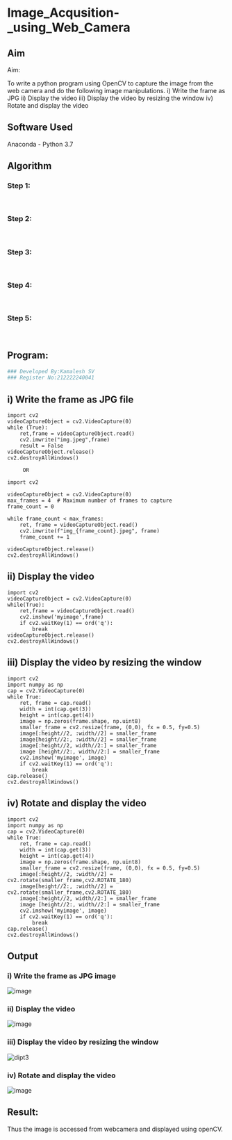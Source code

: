 # Image_Acqusition-_using_Web_Camera
## Aim
 
Aim:
 
To write a python program using OpenCV to capture the image from the web camera and do the following image manipulations.
i) Write the frame as JPG 
ii) Display the video 
iii) Display the video by resizing the window
iv) Rotate and display the video

## Software Used
Anaconda - Python 3.7
## Algorithm
### Step 1:
<br>

### Step 2:
<br>

### Step 3:
<br>

### Step 4:
<br>

### Step 5:
<br>

## Program:
``` Python
### Developed By:Kamalesh SV
### Register No:212222240041
```
## i) Write the frame as JPG file
```
import cv2
videoCaptureObject = cv2.VideoCapture(0)
while (True):
    ret,frame = videoCaptureObject.read()
    cv2.imwrite("img.jpeg",frame)
    result = False
videoCaptureObject.release()
cv2.destroyAllWindows()
```

         OR
```
import cv2

videoCaptureObject = cv2.VideoCapture(0)
max_frames = 4  # Maximum number of frames to capture
frame_count = 0

while frame_count < max_frames:
    ret, frame = videoCaptureObject.read()
    cv2.imwrite(f"img_{frame_count}.jpeg", frame)
    frame_count += 1

videoCaptureObject.release()
cv2.destroyAllWindows()
```



## ii) Display the video
```
import cv2
videoCaptureObject = cv2.VideoCapture(0)
while(True):
    ret,frame = videoCaptureObject.read()
    cv2.imshow('myimage',frame)
    if cv2.waitKey(1) == ord('q'):
        break
videoCaptureObject.release()
cv2.destroyAllWindows()
```



## iii) Display the video by resizing the window
```
import cv2
import numpy as np
cap = cv2.VideoCapture(0)
while True:
    ret, frame = cap.read() 
    width = int(cap.get(3))
    height = int(cap.get(4))
    image = np.zeros(frame.shape, np.uint8) 
    smaller_frame = cv2.resize(frame, (0,0), fx = 0.5, fy=0.5) 
    image[:height//2, :width//2] = smaller_frame
    image[height//2:, :width//2] = smaller_frame
    image[:height//2, width//2:] = smaller_frame 
    image [height//2:, width//2:] = smaller_frame
    cv2.imshow('myimage', image)
    if cv2.waitKey(1) == ord('q'):
        break
cap.release()
cv2.destroyAllWindows()
```



## iv) Rotate and display the video
```
import cv2
import numpy as np
cap = cv2.VideoCapture(0)
while True:
    ret, frame = cap.read() 
    width = int(cap.get(3))
    height = int(cap.get(4))
    image = np.zeros(frame.shape, np.uint8) 
    smaller_frame = cv2.resize(frame, (0,0), fx = 0.5, fy=0.5) 
    image[:height//2, :width//2] = cv2.rotate(smaller_frame,cv2.ROTATE_180)
    image[height//2:, :width//2] = cv2.rotate(smaller_frame,cv2.ROTATE_180)
    image[:height//2, width//2:] = smaller_frame 
    image [height//2:, width//2:] = smaller_frame
    cv2.imshow('myimage', image)
    if cv2.waitKey(1) == ord('q'):
        break
cap.release()
cv2.destroyAllWindows()
```
## Output

### i) Write the frame as JPG image
![image](https://github.com/22009011/Image_Acqusition-_using_Web_Camera/assets/118343461/e2869e8c-b591-4f9d-8a59-732c481619d5)




### ii) Display the video
![image](https://github.com/22009011/Image_Acqusition-_using_Web_Camera/assets/118343461/862e9153-24b5-4653-b93f-aba0f8a6a328)



### iii) Display the video by resizing the window
![dipt3](https://github.com/22009011/Image_Acqusition-_using_Web_Camera/assets/118343461/1a238db8-c1e4-489e-b859-3f7ffac595fc)





### iv) Rotate and display the video
![image](https://github.com/22009011/Image_Acqusition-_using_Web_Camera/assets/118343461/bf8f7221-12a4-4195-b28b-fcb2a22f31e8)






## Result:
Thus the image is accessed from webcamera and displayed using openCV.
